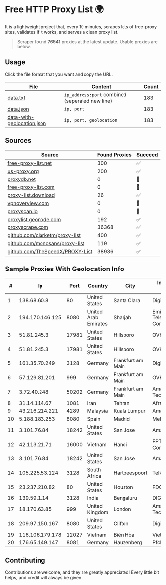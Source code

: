 
# Free HTTP Proxy List 🌍

It is a lightweight project that, every 10 minutes, scrapes lots of free-proxy sites, validates if it works, and serves a clean proxy list.


> Scraper found **76541** proxies at the latest update. Usable proxies are below.

## Usage

Click the file format that you want and copy the URL.


|File|Content|Count|
|----|-------|-----|
|[data.txt](https://raw.githubusercontent.com/themiralay/Proxy-List-World/master/data.txt)|`ip_address:port` combined (seperated new line)|183|
|[data.json](https://raw.githubusercontent.com/themiralay/Proxy-List-World/master/data.json)|`ip, port`|183|
|[data-with-geolocation.json](https://raw.githubusercontent.com/themiralay/Proxy-List-World/master/data-with-geolocation.json)|`ip, port, geolocation`|183|

## Sources

|Source|Found Proxies|Succeed|
|------|-------------|-------|
|[free-proxy-list.net](https://free-proxy-list.net)|300|✅|
|[us-proxy.org](https://www.us-proxy.org)|200|✅|
|[proxydb.net](http://proxydb.net)|0|🚫|
|[free-proxy-list.com](https://free-proxy-list.com/?page=&port=&type%5B%5D=http&type%5B%5D=https&up_time=0&search=Search)|0|🚫|
|[proxy-list.download](https://www.proxy-list.download/HTTP)|26|✅|
|[vpnoverview.com](https://vpnoverview.com/privacy/anonymous-browsing/free-proxy-servers)|0|🚫|
|[proxyscan.io](https://www.proxyscan.io)|0|🚫|
|[proxylist.geonode.com](https://proxylist.geonode.com/api/proxy-list?limit=300&page=1&sort_by=lastChecked&sort_type=desc&protocols=http,https)|192|✅|
|[proxyscrape.com](https://api.proxyscrape.com/v2/?request=displayproxies&protocol=http&timeout=10000&country=all&ssl=all&anonymity=all)|36368|✅|
|[github.com/clarketm/proxy-list](https://raw.githubusercontent.com/clarketm/proxy-list/master/proxy-list-raw.txt)|400|✅|
|[github.com/monosans/proxy-list](https://raw.githubusercontent.com/monosans/proxy-list/main/proxies/http.txt)|119|✅|
|[github.com/TheSpeedX/PROXY-List](https://raw.githubusercontent.com/TheSpeedX/PROXY-List/master/http.txt)|38936|✅|


## Sample Proxies With Geolocation Info

|#|Ip|Port|Country|City|Internet Service Provider|
|-|--|----|-------|----|-------------------------|
|1|138.68.60.8|80|United States|Santa Clara|DigitalOcean, LLC|
|2|194.170.146.125|8080|United Arab Emirates|Sharjah|Emirates Telecommunications Corporation|
|3|51.81.245.3|17981|United States|Hillsboro|OVH SAS|
|4|51.81.245.3|17981|United States|Hillsboro|OVH SAS|
|5|161.35.70.249|3128|Germany|Frankfurt am Main|DigitalOcean, LLC|
|6|57.129.81.201|999|Germany|Frankfurt am Main|OVH SAS|
|7|3.72.40.248|50202|Germany|Frankfurt am Main|Amazon Technologies Inc.|
|8|31.14.114.67|1081|Iran|Tehran|Afranet Co|
|9|43.216.214.221|4289|Malaysia|Kuala Lumpur|Amazon.com, Inc.|
|10|5.188.183.253|8080|Spain|Madrid|Melbikomas UAB|
|11|3.101.76.84|18242|United States|San Jose|Amazon.com, Inc.|
|12|42.113.21.71|16000|Vietnam|Hanoi|FPT Telecom Company|
|13|3.101.76.84|18242|United States|San Jose|Amazon.com, Inc.|
|14|105.225.53.124|3128|South Africa|Hartbeespoort|Telkom SA Ltd|
|15|23.237.210.82|80|United States|Houston|FDCservers.net|
|16|139.59.1.14|3128|India|Bengaluru|DIGITALOCEAN|
|17|18.170.63.85|999|United Kingdom|London|Amazon Technologies Inc.|
|18|209.97.150.167|8080|United States|Clifton|DigitalOcean, LLC|
|19|116.106.179.178|12027|Vietnam|Biên Hòa|Viettel Corporation|
|20|176.65.149.147|8081|Germany|Hauzenberg|Pfcloud UG|



## Contributing

Contributions are welcome, and they are greatly appreciated! Every
little bit helps, and credit will always be given.

